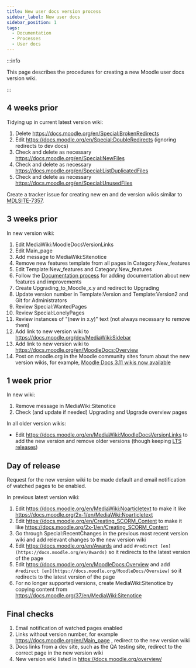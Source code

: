 ```yaml
---
title: New user docs version process
sidebar_label: New user docs
sidebar_position: 1
tags:
  - Documentation
  - Processes
  - User docs
---
```


:::info

This page describes the procedures for creating a new Moodle user docs version wiki.

:::

## 4 weeks prior

Tidying up in current latest version wiki:

1. Delete https://docs.moodle.org/en/Special:BrokenRedirects
1. Edit https://docs.moodle.org/en/Special:DoubleRedirects (ignoring redirects to dev docs)
1. Check and delete as necessary https://docs.moodle.org/en/Special:NewFiles
1. Check and delete as necessary https://docs.moodle.org/en/Special:ListDuplicatedFiles
1. Check and delete as necessary https://docs.moodle.org/en/Special:UnusedFiles

Create a tracker issue for creating new en and de version wikis similar to [MDLSITE-7357](https://tracker.moodle.org/browse/MDLSITE-7357).

<!-- cspell:ignore Sitenotice -->

## 3 weeks prior

In new version wiki:

1. Edit MediaWiki:MoodleDocsVersionLinks
1. Edit Main_page
1. Add message to MediaWiki:Sitenotice
1. Remove new features template from all pages in Category:New_features
1. Edit Template:New_features and Category:New_features
1. Follow the [Documentation process](./docsrequiredissues) for adding documentation about new features and improvements
1. Create Upgrading_to_Moodle_x.y and redirect to Upgrading
1. Update version number in Template:Version and Template:Version2 and Git for Administrators
1. Review Special:WantedPages
1. Review Special:LonelyPages
1. Review instances of "(new in x.y)" text (not always necessary to remove them)
1. Add link to new version wiki to https://docs.moodle.org/dev/MediaWiki:Sidebar
1. Add link to new version wiki to https://docs.moodle.org/en/MoodleDocs:Overview
1. Post on moodle.org in the Moodle community sites forum about the new version wikis, for example, [Moodle Docs 3.11 wikis now available](https://moodle.org/mod/forum/discuss.php?d=422141)

## 1 week prior

In new wiki:

1. Remove message in MediaWiki:Sitenotice
1. Check (and update if needed) Upgrading and Upgrade overview pages

In all older version wikis:

- Edit https://docs.moodle.org/en/MediaWiki:MoodleDocsVersionLinks to add the new version and remove older versions (though keeping [LTS releases](../../../releases.md))

## Day of release

Request for the new version wiki to be made default and email notification of watched pages to be enabled.

In previous latest version wiki:

1. Edit https://docs.moodle.org/en/MediaWiki:Noarticletext to make it like https://docs.moodle.org/2x-1/en/MediaWiki:Noarticletext
1. Edit https://docs.moodle.org/en/Creating_SCORM_Content to make it like https://docs.moodle.org/2x-1/en/Creating_SCORM_Content
1. Go through Special:RecentChanges in the previous most recent version wiki and add relevant changes to the new version wiki
1. Edit https://docs.moodle.org/en/Awards and add `#redirect [en](https://docs.moodle.org/en/Awards)` so it redirects to the latest version of the page
1. Edit https://docs.moodle.org/en/MoodleDocs:Overview and add `#redirect [en](https://docs.moodle.org/MoodleDocs/Overview)` so it redirects to the latest version of the page
1. For no longer supported versions, create MediaWiki:Sitenotice by copying content from https://docs.moodle.org/37/en/MediaWiki:Sitenotice

## Final checks

1. Email notification of watched pages enabled
1. Links without version number, for example https://docs.moodle.org/en/Main_page , redirect to the new version wiki
1. Docs links from a dev site, such as the QA testing site, redirect to the correct page in the new version wiki
1. New version wiki listed in https://docs.moodle.org/overview/
